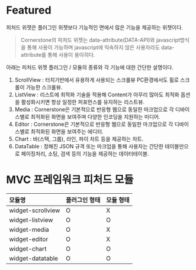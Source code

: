 <!--
layout: 'post'
section: 'Cornerstone Framework'
title: 'Featured'
outline: '피처드 위젯은 플러그인 위젯보다 기능적인 면에서 많은 기능을 제공하는 위젯이다...'
date: '2012-11-16'
tagstr: 'widget'
order: '[4, 4]'
thumbnail: '4.4.00.featured.png'
-->


# Featured

피처드 위젯은 플러그인 위젯보다 기능적인 면에서 많은 기능을 제공하는 위젯이다.

> Cornerstone의 피처드 위젯는 data-attribute(DATA-API)와 javascript방식을 통해 사용이 가능하며 javascript에 익숙하지 않은 사용자라도 data-attribute를 통해 사용이 용이히다.

아래는 피처드 위젯 플러그인 / 모듈의 종류와 각 기능에 대한 간단한 설명이다.

1. ScrollView : 터치기반에서 유용하게 사용되는 스크롤뷰 PC환경에서도 휠로 스크롤이 가능한 스크롤뷰.
2. ListView : 리스트에 최적화 기술을 적용해 Content가 아무리 많아도 최적화 옵션을 활성화시키면 항상 일정한 퍼포먼스를 유지하는 리스트뷰.
3. Media : Cornerstone은 기본적으로 반응형 웹으로 동일한 마크업으로 각 디바이스별로 최적화된 화면을 보여주며 다양한 인코딩을 지원하는 미디어.
4. Editor : Cornerstone은 기본적으로 반응형 웹으로 동일한 마크업으로 각 디바이스별로 최적화된 화면을 보여주는 에디터.
5. Chart : 바(스택, 그룹), 라인, 파이 차트 등을 제공하는 차트.
6. DataTable : 정해진 JSON 규격 또는 마크업을 통해 사용자는 간단한 테이블만으로 페이징처리, 소팅, 검색 등의 기능을 제공하는 데이터테이블.


# MVC 프레임워크 피처드 모듈

모듈명 | 플러그인 형태 | 모듈 형태
:-- | :-- | :--
widget-scrollview | O | X
widget-listview | O | O
widget-media | O | X
widget-editor | O | X
widget-chart | O | O
widget-datatable | O | O

<script type="text/javascript">
var $table = $("table");
$table.addClass("table table-bordered");
$table.find("thead tr > th").addClass("fixed_table");
$table.find("tbody tr > td").addClass("fixed_table");
</script>